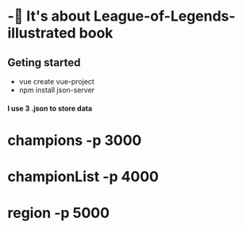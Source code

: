 #  -:star2: It's about League-of-Legends-illustrated book

## Geting started

* vue create vue-project
* npm install json-server

#### I use 3 .json to store data

# champions -p 3000
# championList -p 4000
# region -p 5000
